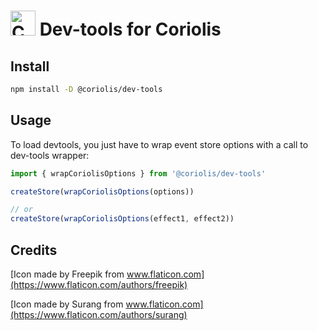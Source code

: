 # <img src='https://user-images.githubusercontent.com/67515/79133703-c3bcd200-7dac-11ea-9cd1-c39b84458d35.png' height='40' alt='Coriolis dev-tools logo' aria-label='Coriolis dev-tools' /> Dev-tools for Coriolis

## Install

```sh
npm install -D @coriolis/dev-tools
```

## Usage

To load devtools, you just have to wrap event store options with a call to dev-tools wrapper:

```javascript
import { wrapCoriolisOptions } from '@coriolis/dev-tools'

createStore(wrapCoriolisOptions(options))

// or
createStore(wrapCoriolisOptions(effect1, effect2))
```

## Credits

[Icon made by Freepik from www.flaticon.com](https://www.flaticon.com/authors/freepik)

[Icon made by Surang from www.flaticon.com](https://www.flaticon.com/authors/surang)
